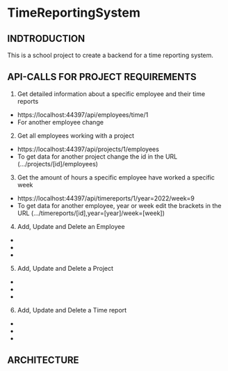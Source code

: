 # TimeReportingSystem

## INDTRODUCTION
This is a school project to create a backend for a time reporting system. 

## API-CALLS FOR PROJECT REQUIREMENTS
1. Get detailed information about a specific employee and their time reports
- https://localhost:44397/api/employees/time/1
- For another employee change 

2. Get all employees working with a project
- https://localhost:44397/api/projects/1/employees
- To get data for another project change the id in the URL (.../projects/[id]/employees)

3. Get the amount of hours a specific employee have worked a specific week
- https://localhost:44397/api/timereports/1/year=2022/week=9
- To get data for another employee, year or week edit the brackets in the URL (.../timereports/[id],year=[year]/week=[week])

4. Add, Update and Delete an Employee
- 
-
-

5. Add, Update and Delete a Project
-
-
-

6. Add, Update and Delete a Time report
-
-
-

## ARCHITECTURE

